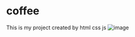 # coffee
This is my project created by html css js
![image](https://user-images.githubusercontent.com/99043156/183983450-1599194a-78d6-435d-87ef-8066b8c52902.png)
